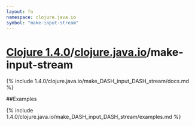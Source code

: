 ```yaml
---
layout: fn
namespace: clojure.java.io
symbol: "make-input-stream"
---
```


# [Clojure 1.4.0](../../)/[clojure.java.io](../)/make-input-stream

{% include 1.4.0/clojure.java.io/make_DASH_input_DASH_stream/docs.md %}

##Examples

{% include 1.4.0/clojure.java.io/make_DASH_input_DASH_stream/examples.md %}

